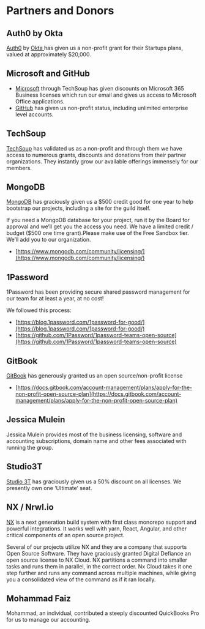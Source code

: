# Partners and Donors

## Auth0 by Okta

[Auth0](https://auth0.com/nonprofits) by [Okta ](https://www.okta.com/okta-and-auth0/)has given us a non-profit grant for their Startups plans, valued at approximately $20,000.

## Microsoft and GitHub

- [Microsoft](https://nonprofit.microsoft.com/en-us/getting-started) through TechSoup has given discounts on Microsoft 365 Business licenses which run our email and gives us access to Microsoft Office applications.
- [GitHub](https://support.github.com/contact/nonprofit) has given us non-profit status, including unlimited enterprise level accounts.

## TechSoup

[TechSoup](https://techsoup.org) has validated us as a non-profit and through them we have access to numerous grants, discounts and donations from their partner organizations. They instantly grow our available offerings immensely for our members.

## MongoDB

[MongoDB](https://mongodb.com) has graciously given us a $500 credit good for one year to help bootstrap our projects, including a site for the guild itself.

If you need a MongoDB database for your project, run it by the Board for approval and we’ll get you the access you need. We have a limited credit / budget ($500 one time grant).Please make use of the Free Sandbox tier. We’ll add you to our organization.

- [https://www.mongodb.com/community/licensing/](https://www.mongodb.com/community/licensing/)

## 1Password

1Password has been providing secure shared password management for our team for at least a year, at no cost!

We followed this process:
- [https://blog.1password.com/1password-for-good/](https://blog.1password.com/1password-for-good/)
- [https://github.com/1Password/1password-teams-open-source](https://github.com/1Password/1password-teams-open-source)

## GitBook

[GitBook](https://gitbook.com) has generously granted us an open source/non-profit license

- [https://docs.gitbook.com/account-management/plans/apply-for-the-non-profit-open-source-plan](https://docs.gitbook.com/account-management/plans/apply-for-the-non-profit-open-source-plan)

## Jessica Mulein

Jessica Mulein provides most of the business licensing, software and accounting subscriptions, domain name and other fees associated with running the group.

## Studio3T

[Studio 3T](https://studio3t.com) has graciously given us a 50% discount on all licenses. We presently own one ‘Ultimate’ seat.

## NX / Nrwl.io

[NX](https://nrwl.io) is a next generation build system with first class monorepo support and powerful integrations. It works well with yarn, React, Angular, and other critical components of an open source project.

Several of our projects utilize NX and they are a company that supports Open Source Software. They have graciously granted Digital Defiance an open source license to NX Cloud. NX partitions a command into smaller tasks and runs them in parallel, in the correct order. Nx Cloud takes it one step further and runs any command across multiple machines, while giving you a consolidated view of the command as if it ran locally.

## Mohammad Faiz
Mohammad, an individual, contributed a steeply discounted QuickBooks Pro for us to manage our accounting.
